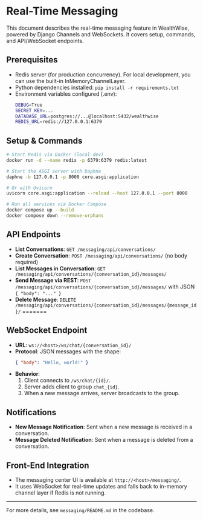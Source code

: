 # Real-Time Messaging

This document describes the real-time messaging feature in WealthWise, powered by Django Channels and WebSockets. It covers setup, commands, and API/WebSocket endpoints.

## Prerequisites
- Redis server (for production concurrency). For local development, you can use the built-in InMemoryChannelLayer.
- Python dependencies installed: `pip install -r requirements.txt`
- Environment variables configured (.env):
  ```bash
  DEBUG=True
  SECRET_KEY=...
  DATABASE_URL=postgres://...@localhost:5432/wealthwise
  REDIS_URL=redis://127.0.0.1:6379
  ```

## Setup & Commands
```bash
# Start Redis via Docker (local dev)
docker run -d --name redis -p 6379:6379 redis:latest

# Start the ASGI server with Daphne
daphne -b 127.0.0.1 -p 8000 core.asgi:application

# Or with Uvicorn
uvicorn core.asgi:application --reload --host 127.0.0.1 --port 8000

# Run all services via Docker Compose
docker compose up --build
docker compose down --remove-orphans
```

## API Endpoints
- **List Conversations**: `GET /messaging/api/conversations/`
- **Create Conversation**: `POST /messaging/api/conversations/` (no body required)
- **List Messages in Conversation**: `GET /messaging/api/conversations/{conversation_id}/messages/`
- **Send Message via REST**: `POST /messaging/api/conversations/{conversation_id}/messages/` with JSON `{ "body": "..." }`
- **Delete Message**: `DELETE /messaging/api/conversations/{conversation_id}/messages/{message_id}/`
=======

## WebSocket Endpoint
- **URL**: `ws://<host>/ws/chat/{conversation_id}/`
- **Protocol**: JSON messages with the shape:
  ```json
  { "body": "Hello, world!" }
  ```
- **Behavior**:
  1. Client connects to `/ws/chat/{id}/`.
  2. Server adds client to group `chat_{id}`.
  3. When a new message arrives, server broadcasts to the group.

## Notifications
- **New Message Notification**: Sent when a new message is received in a conversation.
- **Message Deleted Notification**: Sent when a message is deleted from a conversation.

## Front-End Integration
- The messaging center UI is available at `http://<host>/messaging/`.
- It uses WebSocket for real-time updates and falls back to in-memory channel layer if Redis is not running.

---
For more details, see `messaging/README.md` in the codebase.
